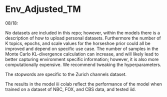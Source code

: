 # Env_Adjusted_TM

08/18:

No datasets are included in this repo; however, within the models there is a description of how to upload personal datasets. Furthermore the number of K topics, epochs, and scale values for the horseshoe prior could all be improved and depend on specific use case. The number of samples in the Monte Carlo KL-divergence calculation can increase, and will likely lead to better capturing environment specific information; however, it is also more computationally expensive. We recommend tweaking the hyperparameters.

The stopwords are specific to the Zurich channels dataset.

The results in the model iii colab reflect the performance of the model when trained on a dataset of NBC, FOX, and CBS data, and tested iid.
